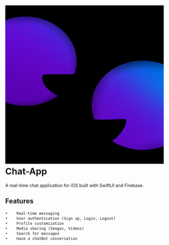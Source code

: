 # ![Demo](Assets/1024.png) Chat-App

A real-time chat application for iOS built with SwiftUI and Firebase.

## Features
    •    Real-time messaging
    •    User authentication (Sign up, Login, Logout)
    •    Profile customization
    •    Media sharing (Images, Videos)
    •    Search for messages
    •    Have a chatBot conversation
    
    
    



